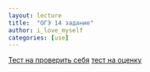 ```yaml
---
layout: lecture
title:  "ОГЭ 14 задание"
author: i_love_myself
categories: [use]
---
```


[Тест на проверить себя](https://inf-oge.sdamgia.ru/test?id=13722736)
[тест на оценку](https://inf-oge.sdamgia.ru/test?id=13722769)
